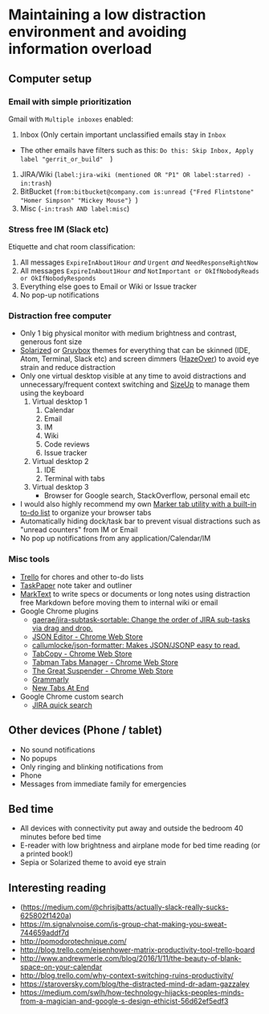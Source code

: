 # Maintaining a low distraction environment and avoiding information overload

## Computer setup

### Email with simple prioritization

Gmail with `Multiple inboxes` enabled:
1. Inbox (Only certain important unclassified emails stay in `Inbox`
 * The other emails have filters such as this: `Do this: Skip Inbox, Apply label "gerrit_or_build"	`)
1. JIRA/Wiki (`label:jira-wiki (mentioned OR "P1" OR label:starred) -in:trash`)
1. BitBucket (`from:bitbucket@company.com is:unread {"Fred Flintstone" "Homer Simpson" "Mickey Mouse"} `)
1. Misc (`-in:trash AND label:misc`)

### Stress free IM (Slack etc)

Etiquette and chat room classification:

1. All messages `ExpireInAbout1Hour` *and* `Urgent` *and* `NeedResponseRightNow`
1. All messages `ExpireInAbout1Hour` *and* `NotImportant or OkIfNobodyReads or OkIfNobodyResponds`
1. Everything else goes to Email or Wiki or Issue tracker
1. No pop-up notifications

### Distraction free computer

* Only 1 big physical monitor with medium brightness and contrast, generous font size
* [Solarized](http://ethanschoonover.com/solarized) or [Gruvbox](https://www.google.com/search?q=gruvbox+theme) themes for everything that can be skinned (IDE, Atom, Terminal, Slack etc) and screen dimmers ([HazeOver](https://hazeover.com/)) to avoid eye strain and reduce distraction
* Only one virtual desktop visible at any time to avoid distractions and unnecessary/frequent context switching and [SizeUp](http://www.irradiatedsoftware.com/sizeup/) to manage them using the keyboard
  1. Virtual desktop 1
     1. Calendar
     1. Email
     1. IM
     1. Wiki
     1. Code reviews
     1. Issue tracker
  1. Virtual desktop 2
     1. IDE
     1. Terminal with tabs
  1. Virtual desktop 3
     * Browser for Google search, StackOverflow, personal email etc
* I would also highly recommend my own [Marker tab utility with a built-in to-do list](https://github.com/AshwinJay/todo) to organize your browser tabs
* Automatically hiding dock/task bar to prevent visual distractions such as "unread counters" from IM or Email
* No pop up notifications from any application/Calendar/IM


### Misc tools
* [Trello](http://trello.com/) for chores and other to-do lists
* [TaskPaper](https://www.taskpaper.com/) note taker and outliner
* [MarkText](https://marktext.app/) to write specs or documents or long notes using distraction free Markdown before moving them to internal wiki or email
* Google Chrome plugins
  * [gaerae/jira-subtask-sortable: Change the order of JIRA sub-tasks via drag and drop.](https://github.com/gaerae/jira-subtask-sortable)  
  * [JSON Editor - Chrome Web Store](https://chrome.google.com/webstore/detail/json-editor/lhkmoheomjbkfloacpgllgjcamhihfaj)  
  * [callumlocke/json-formatter: Makes JSON/JSONP easy to read.](https://github.com/callumlocke/json-formatter)  
  * [TabCopy - Chrome Web Store](https://chrome.google.com/webstore/detail/tabcopy/micdllihgoppmejpecmkilggmaagfdmb)  
  * [Tabman Tabs Manager - Chrome Web Store](https://chrome.google.com/webstore/detail/tabman-tabs-manager/hgmnkflcjcohihpdcniifjbafcdelhlm)  
  * [The Great Suspender - Chrome Web Store](https://chrome.google.com/webstore/detail/the-great-suspender/klbibkeccnjlkjkiokjodocebajanakg)
  * [Grammarly](http://grammarly.com/)
  * [New Tabs At End](https://chrome.google.com/webstore/detail/new-tabs-at-end/bgogjfbkjgjhonhikkkflpkgpcpfljoa)
* Google Chrome custom search
  * [JIRA quick search](https://stackoverflow.com/questions/17239740/add-jira-quick-search-to-chrome-omnibox)

## Other devices (Phone / tablet)

* No sound notifications
* No popups
* Only ringing and blinking notifications from
 * Phone
 * Messages from immediate family for emergencies

## Bed time

* All devices with connectivity put away and outside the bedroom 40 minutes before bed time
* E-reader with low brightness and airplane mode for bed time reading (or a printed book!)
 * Sepia or Solarized theme to avoid eye strain

## Interesting reading
* (https://medium.com/@chrisjbatts/actually-slack-really-sucks-625802f1420a)
* https://m.signalvnoise.com/is-group-chat-making-you-sweat-744659addf7d
* http://pomodorotechnique.com/
* http://blog.trello.com/eisenhower-matrix-productivity-tool-trello-board
* http://www.andrewmerle.com/blog/2016/1/11/the-beauty-of-blank-space-on-your-calendar
* http://blog.trello.com/why-context-switching-ruins-productivity/
* https://staroversky.com/blog/the-distracted-mind-dr-adam-gazzaley
* https://medium.com/swlh/how-technology-hijacks-peoples-minds-from-a-magician-and-google-s-design-ethicist-56d62ef5edf3

